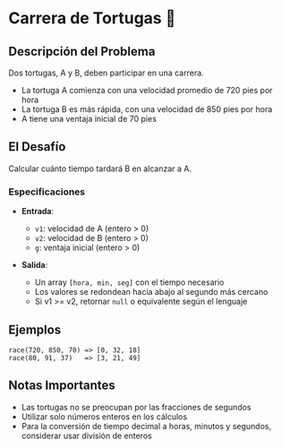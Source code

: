 # Carrera de Tortugas 🐢

## Descripción del Problema

Dos tortugas, A y B, deben participar en una carrera. 
- La tortuga A comienza con una velocidad promedio de 720 pies por hora
- La tortuga B es más rápida, con una velocidad de 850 pies por hora
- A tiene una ventaja inicial de 70 pies

## El Desafío

Calcular cuánto tiempo tardará B en alcanzar a A.

### Especificaciones

- **Entrada**: 
  - `v1`: velocidad de A (entero > 0)
  - `v2`: velocidad de B (entero > 0)
  - `g`: ventaja inicial (entero > 0)

- **Salida**: 
  - Un array `[hora, min, seg]` con el tiempo necesario
  - Los valores se redondean hacia abajo al segundo más cercano
  - Si v1 >= v2, retornar `null` o equivalente según el lenguaje

## Ejemplos

```
race(720, 850, 70) => [0, 32, 18]
race(80, 91, 37)   => [3, 21, 49]
```

## Notas Importantes

- Las tortugas no se preocupan por las fracciones de segundos
- Utilizar solo números enteros en los cálculos
- Para la conversión de tiempo decimal a horas, minutos y segundos, considerar usar división de enteros
